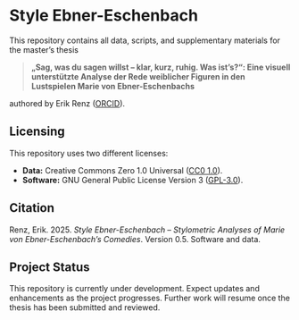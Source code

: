 # Style Ebner-Eschenbach

This repository contains all data, scripts, and supplementary materials for the master’s thesis

> **„Sag, was du sagen willst – klar, kurz, ruhig. Was ist’s?“: Eine visuell unterstützte Analyse der Rede weiblicher Figuren in den Lustspielen Marie von Ebner-Eschenbachs**

authored by Erik Renz ([ORCID](https://orcid.org/0009-0005-8288-7470)).

## Licensing

This repository uses two different licenses:

* **Data:** Creative Commons Zero 1.0 Universal ([CC0 1.0](https://creativecommons.org/publicdomain/zero/1.0/)).  
* **Software:** GNU General Public License Version 3 ([GPL-3.0](https://www.gnu.org/licenses/gpl-3.0.html)).

## Citation

Renz, Erik. 2025. _Style Ebner-Eschenbach – Stylometric Analyses of Marie von Ebner-Eschenbach’s Comedies_. Version 0.5. Software and data.

## Project Status

This repository is currently under development. Expect updates and enhancements as the project progresses. Further work will resume once the thesis has been submitted and reviewed.
